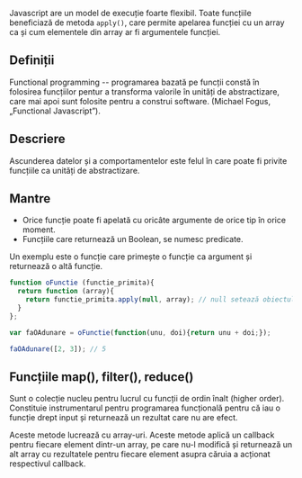 Javascript are un model de execuție foarte flexibil. Toate funcțiile beneficiază de metoda `apply()`, care permite apelarea funcției cu un array ca și cum elementele din array ar fi argumentele funcției.

## Definiții

Functional programming -- programarea bazată pe funcții constă în folosirea funcțiilor pentur a transforma valorile în unități de abstractizare, care mai apoi sunt folosite pentru a construi software. (Michael Fogus, „Functional Javascript”).

## Descriere

Ascunderea datelor și a comportamentelor este felul în care poate fi privite funcțiile ca unități de abstractizare.

## Mantre

- Orice funcție poate fi apelată cu oricâte argumente de orice tip în orice moment.
- Funcțiile care returnează un Boolean, se numesc predicate.

Un exemplu este o funcție care primește o funcție ca argument și returnează o altă funcție.

```js
function oFunctie (functie_primita){
  return function (array){
    return functie_primita.apply(null, array); // null setează obiectul context la global object (window, de regulă)
  }
};

var faOAdunare = oFunctie(function(unu, doi){return unu + doi;});

faOAdunare([2, 3]); // 5
```

## Funcțiile map(), filter(), reduce()

Sunt o colecție nucleu pentru lucrul cu funcții de ordin înalt (higher order). Constituie instrumentarul pentru programarea funcțională pentru că iau o funcție drept input și returnează un rezultat care nu are efect.

Aceste metode lucrează cu array-uri. Aceste metode aplică un callback pentru fiecare element dintr-un array, pe care nu-l modifică și returnează un alt array cu rezultatele pentru fiecare element asupra căruia a acționat respectivul callback.
